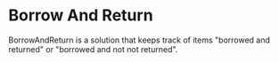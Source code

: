 # Borrow And Return
BorrowAndReturn is a solution that keeps track of items "borrowed and returned" or "borrowed and not not returned".
